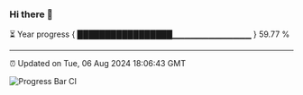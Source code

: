 ### Hi there 👋

⏳ Year progress { █████████████████▁▁▁▁▁▁▁▁▁▁▁▁▁ } 59.77 %

---

⏰ Updated on Tue, 06 Aug 2024 18:06:43 GMT

![Progress Bar CI](https://github.com/liununu/liununu/workflows/Progress%20Bar%20CI/badge.svg)
